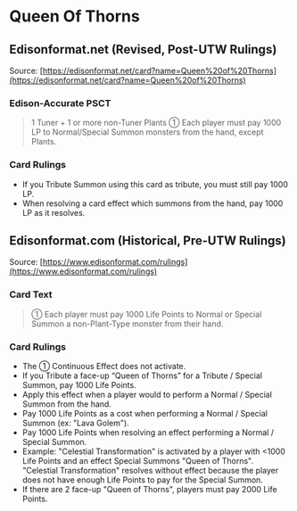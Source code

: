 # Queen Of Thorns

## Edisonformat.net (Revised, Post-UTW Rulings)

Source: [https://edisonformat.net/card?name=Queen%20of%20Thorns](https://edisonformat.net/card?name=Queen%20of%20Thorns)

### Edison-Accurate PSCT

> 1 Tuner + 1 or more non-Tuner Plants
> ① Each player must pay 1000 LP to Normal/Special Summon monsters from the hand, except Plants.

### Card Rulings

*   If you Tribute Summon using this card as tribute, you must still pay 1000 LP.
*   When resolving a card effect which summons from the hand, pay 1000 LP as it resolves.


## Edisonformat.com (Historical, Pre-UTW Rulings)

Source: [https://www.edisonformat.com/rulings](https://www.edisonformat.com/rulings)

### Card Text

> ① Each player must pay 1000 Life Points to Normal or Special Summon a non-Plant-Type monster from their hand.

### Card Rulings

*   The ① Continuous Effect does not activate.
*   If you Tribute a face-up “Queen of Thorns” for a Tribute / Special Summon, pay 1000 Life Points.
*   Apply this effect when a player would to perform a Normal / Special Summon from the hand.
*   Pay 1000 Life Points as a cost when performing a Normal / Special Summon (ex: "Lava Golem").
*   Pay 1000 Life Points when resolving an effect performing a Normal / Special Summon.
*   Example: "Celestial Transformation" is activated by a player with <1000 Life Points and an effect Special Summons "Queen of Thorns". "Celestial Transformation" resolves without effect because the player does not have enough Life Points to pay for the Special Summon.
*   If there are 2 face-up "Queen of Thorns", players must pay 2000 Life Points.


